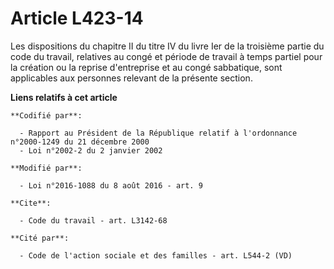 # Article L423-14

Les dispositions du chapitre II du titre IV du livre Ier de la troisième partie  du code du travail, relatives au congé et
période de travail à temps partiel pour la création ou la reprise d'entreprise et au congé sabbatique, sont applicables aux
personnes relevant de la présente section.

**Liens relatifs à cet article**

	**Codifié par**:

	  - Rapport au Président de la République relatif à l'ordonnance n°2000-1249 du 21 décembre 2000
	  - Loi n°2002-2 du 2 janvier 2002

	**Modifié par**:

	  - Loi n°2016-1088 du 8 août 2016 - art. 9

	**Cite**:

	  - Code du travail - art. L3142-68

	**Cité par**:

	  - Code de l'action sociale et des familles - art. L544-2 (VD)
